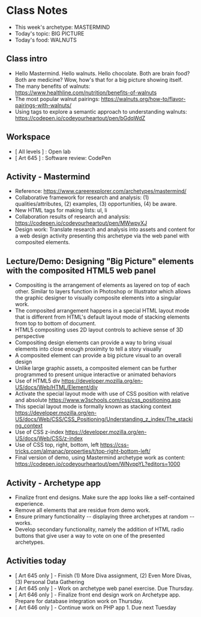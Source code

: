 # Class Notes
- This week's archetype: MASTERMIND
- Today's topic: BIG PICTURE
- Today's food: WALNUTS

## Class intro
- Hello Mastermind. Hello walnuts. Hello chocolate. Both are brain food? Both are medicine? Wow, how's that for a big picture showing itself.
- The many benefits of walnuts: https://www.healthline.com/nutrition/benefits-of-walnuts
- The most popular walnut pairings: https://walnuts.org/how-to/flavor-pairings-with-walnuts/
- Using tags to explore a semantic approach to understanding walnuts: https://codepen.io/codeyourheartout/pen/bGdqWdZ

## Workspace
- [ All levels ] : Open lab
- [ Art 645 ] : Software review: CodePen

## Activity - Mastermind
- Reference: https://www.careerexplorer.com/archetypes/mastermind/
- Collaborative framework for research and analysis: (1) qualities/attributes, (2) examples, (3) opportunities, (4) be aware.
- New HTML tags for making lists: ul, li
- Collaboration results of research and analysis: https://codepen.io/codeyourheartout/pen/MWwpyXJ
- Design work: Translate research and analysis into assets and content for a web design activity presenting this archetype via the web panel with composited elements.

## Lecture/Demo: Designing "Big Picture" elements with the composited HTML5 web panel
- Compositing is the arrangement of elements as layered on top of each other. Similar to layers function in Photoshop or Illustrator which allows the graphic designer to visually composite elements into a singular work.
- The composited arrangement happens in a special HTML layout mode that is different from HTML's default layout mode of stacking elements from top to bottom of document.
- HTML5 compositing uses 2D layout controls to achieve sense of 3D perspective
- Compositing design elements can provide a way to bring visual elements into close enough proximity to tell a story visually
- A composited element can provide a big picture visual to an overall design
- Unlike large graphic assets, a composited element can be further programmed to present unique interactive or animated behaviors
- Use of HTML5 div https://developer.mozilla.org/en-US/docs/Web/HTML/Element/div
- Activate the special layout mode with use of CSS position with relative and absolute https://www.w3schools.com/css/css_positioning.asp
- This special layout mode is formally known as stacking context https://developer.mozilla.org/en-US/docs/Web/CSS/CSS_Positioning/Understanding_z_index/The_stacking_context
- Use of CSS z-index https://developer.mozilla.org/en-US/docs/Web/CSS/z-index
- Use of CSS top, right, bottom, left https://css-tricks.com/almanac/properties/t/top-right-bottom-left/
- Final version of demo, using Mastermind archetype work as content: https://codepen.io/codeyourheartout/pen/WNvppYL?editors=1000

## Activity - Archetype app
- Finalize front end designs. Make sure the app looks like a self-contained experience.
- Remove all elements that are residue from demo work.
- Ensure primary functionality -- displaying three archetypes at random -- works.
- Develop secondary functionality, namely the addition of HTML radio buttons that give user a way to vote on one of the presented archetypes.

## Activities today
- [ Art 645 only ] - Finish (1) More Diva assignment, (2) Even More Divas, (3) Personal Data Gathering
- [ Art 645 only ] - Work on archetype web panel exercise. Due Thursday.
- [ Art 646 only ] - Finalize front end design work on Archetype app. Prepare for database integration work on Thursday.
- [ Art 646 only ] - Continue work on PHP app 1. Due next Tuesday
